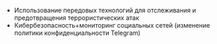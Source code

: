 - Использование передовых технологий для отслеживания и предотвращения террористических атак
- Кибербезопасность+мониторинг социальных сетей (изменение политики конфиденциальности Telegram)